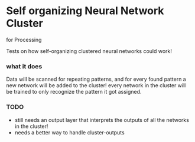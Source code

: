 # Self organizing Neural Network Cluster
 for Processing

Tests on how self-organizing clustered neural networks could work!

### what it does
Data will be scanned for repeating patterns, and for every found pattern a new network will be added to the cluster!
every network in the cluster will be trained to only recognize the pattern it got assigned.

### TODO
- still needs an output layer that interprets the outputs of all the networks in the cluster!
- needs a better way to handle cluster-outputs